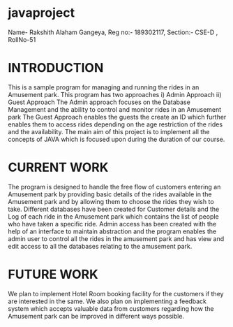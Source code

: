 # javaproject

Name- Rakshith Alaham Gangeya, Reg no:- 189302117, Section:- CSE-D , RollNo-51

# INTRODUCTION
This is a sample program for managing and running the rides in an Amusement park. This program has two approaches
i)	Admin Approach
ii)	Guest Approach
The Admin approach focuses on the Database Management and the ability to control and monitor rides in an Amusement park
The Guest Approach enables the guests the create an ID which further enables them to access rides depending on the age restriction of the rides and the availability.
The main aim of this project is to implement all the concepts of JAVA which is focused upon during the duration of our course.
# CURRENT WORK
The program is designed to handle the free flow of customers entering an Amusement park by providing basic details of the rides available in the Amusement park and by allowing them to choose the rides they wish to take.
Different databases have been created for Customer details and the Log of each ride in the Amusement park which contains the list of people who have taken a specific ride.
Admin access has been created with the help of an interface to maintain abstraction and the program enables the admin user to control all the rides in the amusement park and has view and edit access to all the databases relating to the amusement park.
# FUTURE WORK
We plan to implement Hotel Room booking facility for the customers if they are interested in the same.
We also plan on implementing a feedback system which accepts valuable data from customers regarding how the Amusement park can be improved in different ways possible.
